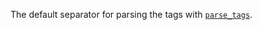 The default separator for parsing the tags with
[`parse_tags`]({{url_for('reference')}}#util.parse_tags).
